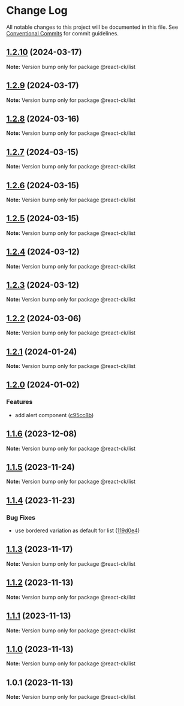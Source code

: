 # Change Log

All notable changes to this project will be documented in this file.
See [Conventional Commits](https://conventionalcommits.org) for commit guidelines.

## [1.2.10](https://github.com/abelflopes/react-ck/compare/@react-ck/list@1.2.9...@react-ck/list@1.2.10) (2024-03-17)

**Note:** Version bump only for package @react-ck/list





## [1.2.9](https://github.com/abelflopes/react-ck/compare/@react-ck/list@1.2.8...@react-ck/list@1.2.9) (2024-03-17)

**Note:** Version bump only for package @react-ck/list





## [1.2.8](https://github.com/abelflopes/react-ck/compare/@react-ck/list@1.2.7...@react-ck/list@1.2.8) (2024-03-16)

**Note:** Version bump only for package @react-ck/list





## [1.2.7](https://github.com/abelflopes/react-ck/compare/@react-ck/list@1.2.6...@react-ck/list@1.2.7) (2024-03-15)

**Note:** Version bump only for package @react-ck/list





## [1.2.6](https://github.com/abelflopes/react-ck/compare/@react-ck/list@1.2.5...@react-ck/list@1.2.6) (2024-03-15)

**Note:** Version bump only for package @react-ck/list





## [1.2.5](https://github.com/abelflopes/react-ck/compare/@react-ck/list@1.2.4...@react-ck/list@1.2.5) (2024-03-15)

**Note:** Version bump only for package @react-ck/list





## [1.2.4](https://github.com/abelflopes/react-ck/compare/@react-ck/list@1.2.3...@react-ck/list@1.2.4) (2024-03-12)

**Note:** Version bump only for package @react-ck/list





## [1.2.3](https://github.com/abelflopes/react-ck/compare/@react-ck/list@1.2.2...@react-ck/list@1.2.3) (2024-03-12)

**Note:** Version bump only for package @react-ck/list





## [1.2.2](https://github.com/abelflopes/react-ck/compare/@react-ck/list@1.2.1...@react-ck/list@1.2.2) (2024-03-06)

**Note:** Version bump only for package @react-ck/list





## [1.2.1](https://github.com/abelflopes/react-ck/compare/@react-ck/list@1.2.0...@react-ck/list@1.2.1) (2024-01-24)

**Note:** Version bump only for package @react-ck/list





## [1.2.0](https://github.com/abelflopes/react-ck/compare/@react-ck/list@1.1.6...@react-ck/list@1.2.0) (2024-01-02)


### Features

* add alert component ([c95cc8b](https://github.com/abelflopes/react-ck/commit/c95cc8b37c0471b1db11b124d5d676677b64eacb))



## [1.1.6](https://github.com/abelflopes/react-ck/compare/@react-ck/list@1.1.5...@react-ck/list@1.1.6) (2023-12-08)

**Note:** Version bump only for package @react-ck/list





## [1.1.5](https://github.com/abelflopes/react-ck/compare/@react-ck/list@1.1.4...@react-ck/list@1.1.5) (2023-11-24)

**Note:** Version bump only for package @react-ck/list





## [1.1.4](https://github.com/abelflopes/react-ck/compare/@react-ck/list@1.1.3...@react-ck/list@1.1.4) (2023-11-23)


### Bug Fixes

* use bordered variation as default for list ([119d0e4](https://github.com/abelflopes/react-ck/commit/119d0e40d3e702d9d415aaab0b5c2be5cc066048))



## [1.1.3](https://github.com/abelflopes/react-ck/compare/@react-ck/list@1.1.2...@react-ck/list@1.1.3) (2023-11-17)

**Note:** Version bump only for package @react-ck/list





## [1.1.2](https://github.com/abelflopes/react-ck/compare/@react-ck/list@1.1.1...@react-ck/list@1.1.2) (2023-11-13)

**Note:** Version bump only for package @react-ck/list





## [1.1.1](https://github.com/abelflopes/react-ck/compare/@react-ck/list@1.1.0...@react-ck/list@1.1.1) (2023-11-13)

**Note:** Version bump only for package @react-ck/list





## [1.1.0](https://github.com/abelflopes/react-ck/compare/@react-ck/list@1.0.1...@react-ck/list@1.1.0) (2023-11-13)

**Note:** Version bump only for package @react-ck/list





## 1.0.1 (2023-11-13)

**Note:** Version bump only for package @react-ck/list
